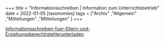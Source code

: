 +++
title = "Informationsschreiben | Information zum Unterrichtsbetrieb"
date = 2022-01-05
[taxonomies]
tags = ["Archiv" ,"Allgemein" ,"Mitteilungen" ,"Mitteilungen" ]
+++

[Informationsschreiben-fuer-Eltern-und-Erziehungsberechtigte](https://volksschule-partenkirchen.de/wp-content/uploads/Informationsschreiben-fuer-Eltern-und-Erziehungsberechtigte.pdf)[Herunterladen](https://volksschule-partenkirchen.de/wp-content/uploads/Informationsschreiben-fuer-Eltern-und-Erziehungsberechtigte.pdf)
